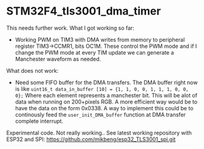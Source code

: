 # STM32F4_tls3001_dma_timer

This needs further work. What I got working so far:
*  Working PWM on TIM3 with DMA writes from memory to peripheral register TIM3->CCMR1, bits OC1M. These control the PWM mode and if I change the PWM mode at every TIM update we can generate a Manchester waveform as needed. 

What does not work:
*  Need some FIFO buffer for the DMA transfers. The DMA buffer right now is like 
```uint16_t data_in_buffer [10] = {1, 1, 0, 0, 1, 1, 1, 0, 0, 0};```
Where each element represents a manchester bit. This will be alot of data when running on 200+pixels RGB. A more efficient way would be to have the data on the form 0x0338. A way to implement this could be to continously feed the ``user_init_DMA_buffer`` function at DMA transfer complete interrupt.  


Experimental code. Not really working.. See latest working repository with ESP32 and SPI: https://github.com/mikbeng/esp32_TLS3001_spi.git
